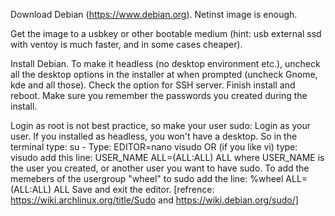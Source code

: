 Download Debian (https://www.debian.org). Netinst image is enough.

Get the image to a usbkey or other bootable medium (hint: usb external ssd with ventoy is much faster, and in some cases cheaper).

Install Debian. To make it headless (no desktop environment etc.), uncheck all the desktop options in the installer at when prompted (uncheck Gnome, kde and all those). 
Check the option for SSH server. Finish install and reboot.
Make sure you remember the passwords you created during the install.

Login as root is not best practice, so make your user sudo:
Login as your user. 
If you installed as headless, you won't have a desktop. So in the terminal type:
su -
<enter your root password>
Type: EDITOR=nano visudo  OR (if you like vi) type: visudo
add this line: USER_NAME   ALL=(ALL:ALL) ALL
where USER_NAME is the user you created, or another user you want to have sudo.
To add the memebers of the usergroup "wheel" to sudo add the line: %wheel  ALL=(ALL:ALL) ALL
Save and exit the editor.
[refrence: https://wiki.archlinux.org/title/Sudo and https://wiki.debian.org/sudo/]

